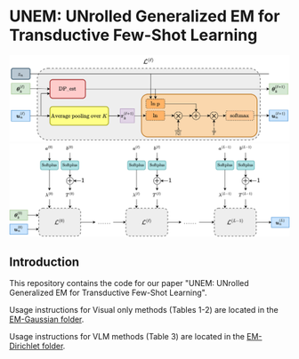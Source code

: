 # UNEM: UNrolled Generalized EM for Transductive Few-Shot Learning

![Overview of GEM algorithms](Figures/CVPR_Diagram_fig1.jpg)
![Unrolled architecture of UNEM](Figures/CVPR_Diagram_fig2.jpg)


##  Introduction
This repository contains the code for our paper "UNEM: UNrolled Generalized EM for Transductive Few-Shot Learning".

Usage instructions for Visual only methods (Tables 1-2) are located in the [EM-Gaussian folder](UNEM_Gaussian/).

Usage instructions for VLM methods (Table 3) are located in the [EM-Dirichlet folder](UNEM_Dirichlet/).
